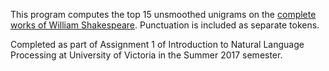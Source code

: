 This program computes the top 15 unsmoothed unigrams on the [complete works of William Shakespeare](https://ocw.mit.edu/ans7870/6/6.006/s08/lecturenotes/files/t8.shakespeare.txt). Punctuation is included as separate tokens.

Completed as part of Assignment 1 of Introduction to Natural Language Processing at University of Victoria in the Summer 2017 semester.